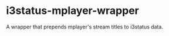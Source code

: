 i3status-mplayer-wrapper
========================

A wrapper that prepends mplayer's stream titles to i3status data.
